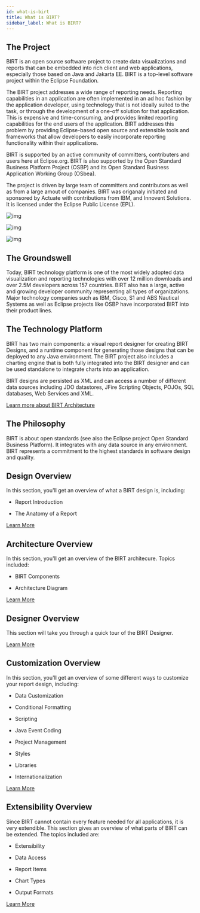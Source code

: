 ```yaml
---
id: what-is-birt
title: What is BIRT?
sidebar_label: What is BIRT?
---
```


## The Project

BIRT is an open source software project to create data visualizations and reports that can be embedded into rich client and web applications, especially those based on Java and Jakarta EE. BIRT is a top-level software project within the Eclipse Foundation.

The BIRT project addresses a wide range of reporting needs. Reporting capabilities in an application are often implemented in an ad hoc fashion by the application developer, using technology that is not ideally suited to the task, or through the development of a one-off solution for that application. This is expensive and time-consuming, and provides limited reporting capabilities for the end users of the application. BIRT addresses this problem by providing Eclipse-based open source and extensible tools and frameworks that allow developers to easily incorporate reporting functionality within their applications.

BIRT is supported by an active community of committers, contributers and users here at Eclipse.org. BIRT is also supported by the Open Standard Business Platform Project (OSBP) and its Open Standard Business Application Working Group (OSbea).

The project is driven by large team of committers and contributors as well as from a large amout of companies. BIRT was origanaly initiated and sponsored by Actuate with contributions from IBM, and Innovent Solutions.  It is licensed under the Eclipse Public License (EPL).

![img](/img/Logo-Compex.png)

![img](/img/Logo-Innovent-Solution.png)

![img](/img/Logo-Actuate-Opentext.png)

## The Groundswell

Today, BIRT technology platform is one of the most widely
adopted data visualization and reporting technologies with over 12
million downloads and over 2.5M developers across 157 countries. BIRT
also has a large, active and growing developer community representing
all types of organizations. Major technology companies such as IBM,
Cisco, S1 and ABS Nautical Systems as well as Eclipse projects like OSBP have incorporated BIRT into their
product lines.

## The Technology Platform

BIRT has two main components: a visual report designer for
creating BIRT Designs, and a runtime component for generating those
designs that can be deployed to any Java environment. The BIRT project
also includes a charting engine that is both fully integrated into the
BIRT designer and can be used standalone to integrate charts into an
application.

BIRT designs are persisted as XML and can access a number of
different data sources including JDO datastores, JFire Scripting
Objects, POJOs, SQL databases, Web Services and XML.

[Learn more about BIRT Architecture](overview-architecture)

## The Philosophy

BIRT is about open standards (see also the Eclipse project Open Standard Business Platform). It integrates with any data source in any
environment. BIRT represents a commitment to the highest standards in
software design and quality.

## Design Overview

In this section, you'll get an overview of what a BIRT design is, including:

*   Report Introduction


*   The Anatomy of a Report

[Learn More](overview-design)

## Architecture Overview

In this section, you'll get an overview of the BIRT architecure. Topics included:

*   BIRT Components

*   Architecture Diagram

[Learn More](overview-architecture)

## Designer Overview

This section will take you through a quick tour of the BIRT Designer.

[Learn More](overview-designer)

## Customization Overview

In this section, you'll get an overview of some different ways to customize your report design, including:

*   Data Customization

*   Conditional Formatting

*   Scripting

*   Java Event Coding

*   Project Management

*   Styles

*   Libraries

*   Internationalization

[Learn More](overview-customization)

## Extensibility Overview

Since BIRT cannot contain every feature needed for all
applications, it is very extendible. This section gives an overview of
what parts of BIRT can be extended. The topics included are:

*   Extensibility

*   Data Access

*   Report Items

*   Chart Types

*   Output Formats

[Learn More](overview-extensibility)

